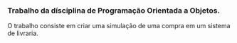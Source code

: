 ### Trabalho da dísciplina de Programação Orientada a Objetos.
O trabalho consiste em criar uma simulação de uma compra em um sistema de livraria.
